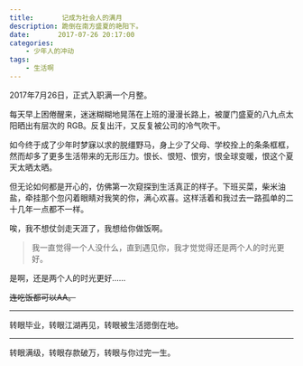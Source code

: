 ```yaml
---
title:       记成为社会人的满月
description: 跪倒在南方盛夏的艳阳下。
date:       2017-07-26 20:17:00
categories:
    - 少年人的冲动
tags:
    - 生活啊
---
```


2017年7月26日，正式入职满一个月整。

每天早上困倦醒来，迷迷糊糊地晃荡在上班的漫漫长路上，被厦门盛夏的八九点太阳晒出有层次的 RGB。反复出汗，又反复被公司的冷气吹干。

如今终于成了少年时梦寐以求的脱缰野马，身上少了父母、学校拴上的条条框框，然而却多了更多生活带来的无形压力。恨长、恨短、恨穷，恨全球变暖，恨这个夏天太晒太晒。

但无论如何都是开心的，仿佛第一次窥探到生活真正的样子。下班买菜，柴米油盐，牵挂那个忽闪着眼睛对我笑的你，满心欢喜。这样活着和我过去一路孤单的二十几年一点都不一样。

唉，我不想仗剑走天涯了，我想给你做饭啊。

> 我一直觉得一个人没什么，直到遇见你，我才觉觉得还是两个人的时光更好。

是啊，还是两个人的时光更好……

~~连吃饭都可以AA。~~

----

转眼毕业，转眼江湖再见，转眼被生活摁倒在地。

----

转眼满级，转眼存款破万，转眼与你过完一生。